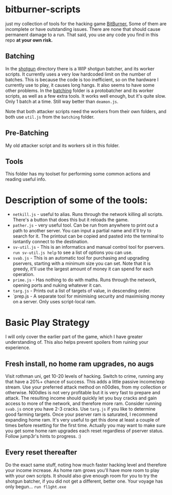 # bitburner-scripts
just my collection of tools for the hacking game [BitBurner.](https://danielyxie.github.io/bitburner/)
Some of them are incomplete or have outstanding issues.
There are none that should cause permanent damage to a run.
That said, you use any code you find in this repo **at your own risk.**

## Batching
In the [shotgun](https://github.com/Nolshine/bitburner-scripts/tree/master/shotgun) directory there is a WIP shotgun batcher, and its worker scripts.
It currently uses a very low hardcoded limit on the number of batches.
This is because the code is too inefficient, so on the hardware I currently use to play, it causes long hangs.
It also seems to have some other problems.
In the [batching](https://github.com/Nolshine/bitburner-scripts/tree/master/batching) folder is a protobatcher and its worker scripts, as well as a few extra tools.
It works well enough, but it's quite slow. Only 1 batch at a time. Still way better than `deamon.js`.

Note that both attacker scripts need the workers from their own folders, and both use `util.js` from the `batching` folder.

## Pre-Batching
My old attacker script and its workers sit in this folder.

## Tools
This folder has my toolset for performing some common actions and reading useful info.

# Description of some of the tools:
* `netkill.js` - useful to alias. Runs through the network killing all scripts. There's a button that does this but it reloads the game.
* `pather.js` - very useful tool. Can be run from anywhere to print out a path to another server. You can input a partial name and it'll try to search for it. The printout can be copied and pasted into the terminal to isntantly connect to the destination.
* `sv-util.js` - This is an informatics and manual control tool for pservers. `run sv-util.js help` to see a list of options you can use.
* `svab.js` - This is an automatic tool for purchasing and upgrading pservers, starting with a minimum size you can set. Note that it is greedy, it'll use the largest amount of money it can spend for each operation.
* `prime.js` - Has nothing to do with maths. Runs through the network, opening ports and nuking whatever it can.
* `targ.js` - Prints out a list of targets of value, in descending order.
* `prep.js - A separate tool for minimising security and maximising money on a server. Only uses script-local ram.

# Basic Play Strategy
I will only cover the earlier part of the game, which I have greater understanding of.
This also helps prevent spoilers from ruining your experience.
## Fresh install, no home ram upgrades, no augs
Visit rothman uni, get 10-20 levels of hacking.
Switch to crime, running any that have a 20%+ chance of success. This adds a little passive income/exp stream.
Use your preferred attack method on n00dles, from my collection or otherwise. N00dles is not very profitable but it is very fast to prepare and attack.
The resulting income should quickly let you buy cracks and gain access to more of the network, and therefore more ram.
Consider running `svab.js` once you have 2-3 cracks. Use `targ.js` if you like to determine good farming targets.
Once your pserver ram is saturated, I recommend expanding home ram. It's very useful to get this done at least a couple of times before resetting for the first time. Actually you may want to make sure you get some home ram upgrades each reset regardless of pserver status.
Follow jump3r's hints to progress. :)
## Every reset thereafter
Do the exact same stuff, noting how much faster hacking level and therefore your income increase. As home ram grows you'll have more room to play with your own scripts. It should also give enough room for you to try the shotgun batcher, if you did not get a different, better one.
Your voyage has only begun... `run fl1ght.exe`
